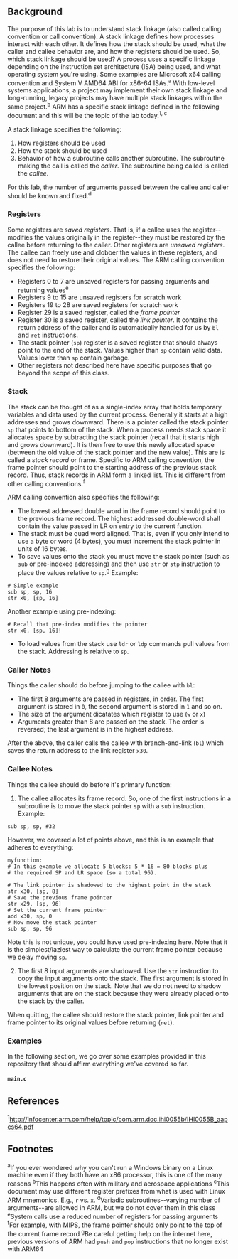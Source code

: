 ## Background

The purpose of this lab is to understand stack linkage (also called calling convention or call convention). A stack linkage defines how processes interact with each other. It defines how the stack should be used, what the caller and callee behavior are, and how the registers should be used. So, which stack linkage should be used? A process uses a specific linkage depending on the instruction set architecture (ISA) being used, and what operating system you're using. Some examples are Microsoft x64 calling convention and System V AMD64 ABI for x86-64 ISAs.<sup>a</sup> With low-level systems applications,  a project may implement their own stack linkage and long-running, legacy projects may have multiple stack linkages within the same project.<sup>b</sup> ARM has a specific stack linkage defined in the following document and this will be the topic of the lab today.<sup>1, c</sup> 

A stack linkage specifies the following:

1. How registers should be used
2. How the stack should be used
3. Behavior of how a subroutine calls another subroutine. The subroutine making the call is called the *caller*. The subroutine being called is called the *callee*.


For this lab, the number of arguments passed between the callee and caller should be known and fixed.<sup>d</sup>

### Registers

Some registers are *saved registers*. That is, if a callee uses the register--modifies the values originally in the register--they must be restored by the callee before returning to the caller. Other registers are *unsaved registers*. The callee can freely use and clobber the values in these registers, and does not need to restore their original values. The ARM calling convention specifies the following:

* Registers 0 to 7 are unsaved registers for passing arguments and returning values<sup>e</sup>
* Registers 9 to 15 are unsaved registers for scratch work
* Registers 19 to 28 are saved registers for scratch work 
* Register 29 is a saved register, called the *frame pointer*
* Register 30 is a saved register, called the *link pointer*. It contains the return address of the caller and is automatically handled for us by `bl` and `ret` instructions.
* The stack pointer (`sp`) register is a saved register that should always point to the end of the stack. Values higher than `sp` contain valid data. Values lower than `sp` contain garbage. 
* Other registers not described here have specific purposes that go beyond the scope of this class.

### Stack

The stack can be thought of as a single-index array that holds temporary variables and data used by the current process. Generally it starts at a high addresses and grows downward. There is a pointer called the stack pointer `sp` that points to bottom of the stack. When a process needs stack space it allocates space by subtracting the stack pointer (recall that it starts high and grows downward). It is then free to use this newly allocated space (between the old value of the stack pointer and the new value). This are is called a *stack record* or frame. Specific to ARM calling convention, the frame pointer should point to the starting address of the previous stack record. Thus, stack records in ARM form a linked list. This is different from other calling conventions.<sup>f</sup>

ARM calling convention also specifies the following:
* The lowest addressed double word in the frame record should point to the previous frame record. The highest addressed double-word shall contain the value passed in LR on entry to the current function. 
* The stack must be quad word aligned. That is, even if you only intend to use a byte or word (4 bytes), you must increment the stack pointer in units of 16 bytes. 
* To save values onto the stack you must move the stack pointer (such as `sub` or pre-indexed addressing) and then use `str` or `stp` instruction to place the values relative to `sp`.<sup>g</sup> Example:
```arm
# Simple example
sub sp, sp, 16
str x0, [sp, 16]
```
Another example using pre-indexing:
```arm
# Recall that pre-index modifies the pointer
str x0, [sp, 16]!
```
* To load values from the stack use `ldr` or `ldp` commands pull values from the stack. Addressing is relative to `sp`.

### Caller Notes

Things the caller should do before jumping to the callee with `bl`:

* The first 8 arguments are passed in registers, in order. The first argument is stored in `0`, the second argument is stored in `1` and so on.
* The size of the argument dicatates which register to use (`w` or `x`)
* Arguments greater than 8 are passed on the stack. The order is reversed; the last argument is in the highest address.

After the above, the caller calls the callee with branch-and-link (`bl`) which saves the return address to the link register `x30`.

### Callee Notes

Things the callee should do before it's primary function:

1. The callee allocates its frame record. So, one of the first instructions in a subroutine is to move the stack pointer `sp` with a `sub` instruction. Example:

```arm
sub sp, sp, #32
```

However, we covered a lot of points above, and this is an example that adheres to everything:

```arm
myfunction:
# In this example we allocate 5 blocks: 5 * 16 = 80 blocks plus
# the required SP and LR space (so a total 96). 

# The link pointer is shadowed to the highest point in the stack
str x30, [sp, 8]
# Save the previous frame pointer
str x29, [sp, 96]
# Set the current frame pointer
add x30, sp, 0
# Now move the stack pointer
sub sp, sp, 96
```
Note this is not unique, you could have used pre-indexing here. Note that it is the simplest/laziest way to calculate the current frame pointer because we delay moving `sp`.

2. The first 8 input arguments are shadowed. Use the `str` instruction to copy the input arguments onto the stack. The first argument is stored in the lowest position on the stack. Note that we do not need to shadow arguments that are on the stack because they were already placed onto the stack by the caller.

When quitting, the callee should restore the stack pointer, link pointer and frame pointer to its original values before returning (`ret`).

### Examples

In the following section, we go over some examples provided in this repository that should affirm everything we've covered so far.

#### `main.c`



## References
<sup>1</sup>http://infocenter.arm.com/help/topic/com.arm.doc.ihi0055b/IHI0055B_aapcs64.pdf

## Footnotes
<sup>a</sup>If you ever wondered why you can't run a Windows binary on a Linux machine even if they both have an x86 processor, this is one of the many reasons
<sup>b</sup>This happens often with military and aerospace applications
<sup>c</sup>This document may use different register prefixes from what is used with Linux ARM mnemonics. E.g., `r` vs. `x`.
<sup>d</sup>Variadic subroutines--varying number of arguments--are allowed in ARM, but we do not cover them in this class
<sup>e</sup>System calls use a reduced number of registers for passing arguments
<sup>f</sup>For example, with MIPS, the frame pointer should only point to the top of the current frame record
<sup>g</sup>Be careful getting help on the internet here, previous versions of ARM had `push` and `pop` instructions that no longer exist with ARM64